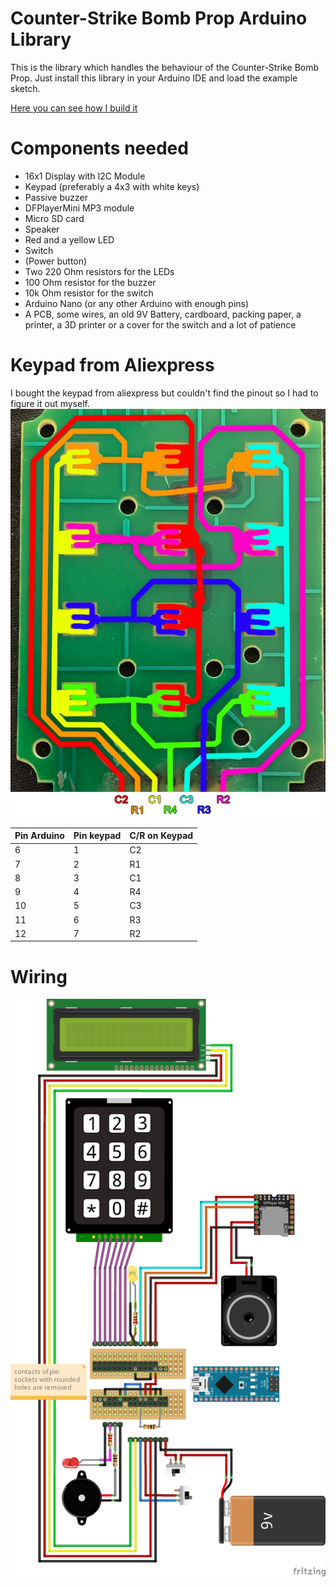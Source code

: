# Counter-Strike Bomb Prop Arduino Library
This is the library which handles the behaviour of the Counter-Strike Bomb Prop. Just install this library in your 
Arduino IDE and load the example sketch.

[Here you can see how I build it](https://youtu.be/Wk2TkWnkzZE)

# Components needed
- 16x1 Display with I2C Module
- Keypad (preferably a 4x3 with white keys)
- Passive buzzer
- DFPlayerMini MP3 module
- Micro SD card
- Speaker
- Red and a yellow LED
- Switch
- (Power button)
- Two 220 Ohm resistors for the LEDs
- 100 Ohm resistor for the buzzer
- 10k Ohm resistor for the switch
- Arduino Nano (or any other Arduino with enough pins)
- A PCB, some wires, an old 9V Battery, cardboard, packing paper, a printer, a 3D printer or a cover for the switch and a lot of patience

# Keypad from Aliexpress
I bought the keypad from aliexpress but couldn't find the pinout so I had to figure it out myself. 
![keypad pinout](./extras/keypad_pinout.jpg)

| Pin Arduino | Pin keypad | C/R on Keypad |
|-------------|------------|---------------|
|  6          | 1          | C2            |
|  7          | 2          | R1            |
|  8          | 3          | C1            |
|  9          | 4          | R4            |
| 10          | 5          | C3            |
| 11          | 6          | R3            |
| 12          | 7          | R2            |

# Wiring
![Wiring](./extras/wiring.png)
